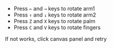 - Press `←` and `→` keys to rotate arm1
- Press `↑` and `↓` keys to rotate arm2
- Press `Z` and `X` keys to rotate palm
- Press `C` and `V` keys to rotate fingers

If not works, click canvas panel and retry
